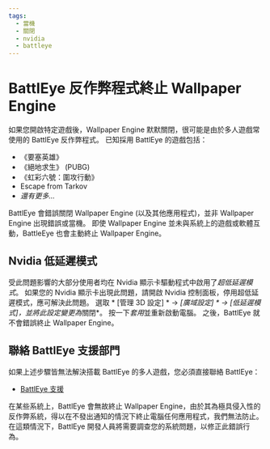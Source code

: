 ```yaml
---
tags:
  - 當機
  - 關閉
  - nvidia
  - battleye
---
```


# BattlEye 反作弊程式終止 Wallpaper Engine
如果您開啟特定遊戲後，Wallpaper Engine 默默關閉，很可能是由於多人遊戲常使用的 BattlEye 反作弊程式。 已知採用 BattlEye 的遊戲包括：

* 《要塞英雄》
* 《絕地求生》 (PUBG)
* 《虹彩六號：圍攻行動》
* Escape from Tarkov
* *還有更多…*

BattlEye 會錯誤關閉 Wallpaper Engine (以及其他應用程式)，並非 Wallpaper Engine 出現錯誤或當機。 即使 Wallpaper Engine 並未與系統上的遊戲或軟體互動，BattleEye 也會主動終止 Wallpaper Engine。

## Nvidia 低延遲模式
受此問題影響的大部分使用者均在 Nvidia 顯示卡驅動程式中啟用了*超低延遲模式*。 如果您的 Nvidia 顯示卡出現此問題，請開啟 Nvidia 控制面板，停用超低延遲模式，應可解決此問題。 選取 * [管理 3D 設定] * -> *[廣域設定] * -> *[低延遲模式]*，並將此設定變更為*關閉*。 按一下*套用*並重新啟動電腦。 之後，BattlEye 就不會錯誤終止 Wallpaper Engine。

## 聯絡 BattlEye 支援部門
如果上述步驟皆無法解決搭載 BattlEye 的多人遊戲，您必須直接聯絡 BattlEye：

* [BattlEye 支援](https://www.battleye.com/contact/)

在某些系統上，BattlEye 會無故終止 Wallpaper Engine，由於其為極具侵入性的反作弊系統，得以在不發出通知的情況下終止電腦任何應用程式，我們無法防止。 在這類情況下，BattlEye 開發人員將需要調查您的系統問題，以修正此錯誤行為。